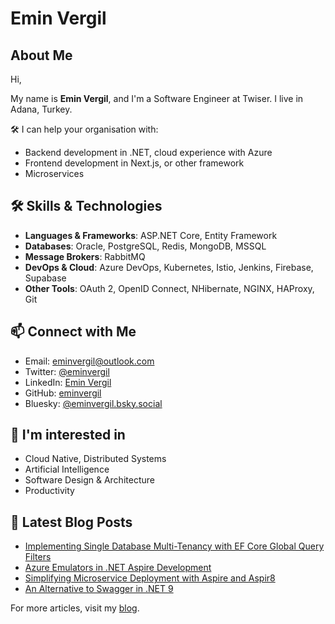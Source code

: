 
# Emin Vergil

## About Me

Hi,

My name is **Emin Vergil**, and I'm a Software Engineer at Twiser. I live in Adana, Turkey.

🛠 I can help your organisation with:

- Backend development in .NET, cloud experience with Azure
- Frontend development in Next.js, or other framework
- Microservices

## 🛠 Skills & Technologies

- **Languages & Frameworks**: ASP.NET Core, Entity Framework
- **Databases**: Oracle, PostgreSQL, Redis, MongoDB, MSSQL
- **Message Brokers**: RabbitMQ
- **DevOps & Cloud**: Azure DevOps, Kubernetes, Istio, Jenkins, Firebase, Supabase
- **Other Tools**: OAuth 2, OpenID Connect, NHibernate, NGINX, HAProxy, Git

## 📫 Connect with Me

- Email: eminvergil@outlook.com
- Twitter: [@eminvergil](https://twitter.com/eminvergil)
- LinkedIn: [Emin Vergil](https://www.linkedin.com/in/emin-vergil)
- GitHub: [eminvergil](https://github.com/eminvergil)
- Bluesky: [@eminvergil.bsky.social](https://bsky.app/profile/eminvergil.bsky.social)

## 🧠 I'm interested in 
* Cloud Native, Distributed Systems 
* Artificial Intelligence 
* Software Design & Architecture 
* Productivity

## 📝 Latest Blog Posts
- [Implementing Single Database Multi-Tenancy with EF Core Global Query Filters](https://eminvergil.vercel.app/blog/single-database-multi-tenancy-ef-core)
- [Azure Emulators in .NET Aspire Development](https://eminvergil.vercel.app/blog/aspire-azure-emulators)
- [Simplifying Microservice Deployment with Aspire and Aspir8](https://eminvergil.vercel.app/blog/aspire-kubernetes-deployment)
- [An Alternative to Swagger in .NET 9](https://eminvergil.vercel.app/blog/scalar)

For more articles, visit my [blog](https://eminvergil.vercel.app/blog).
